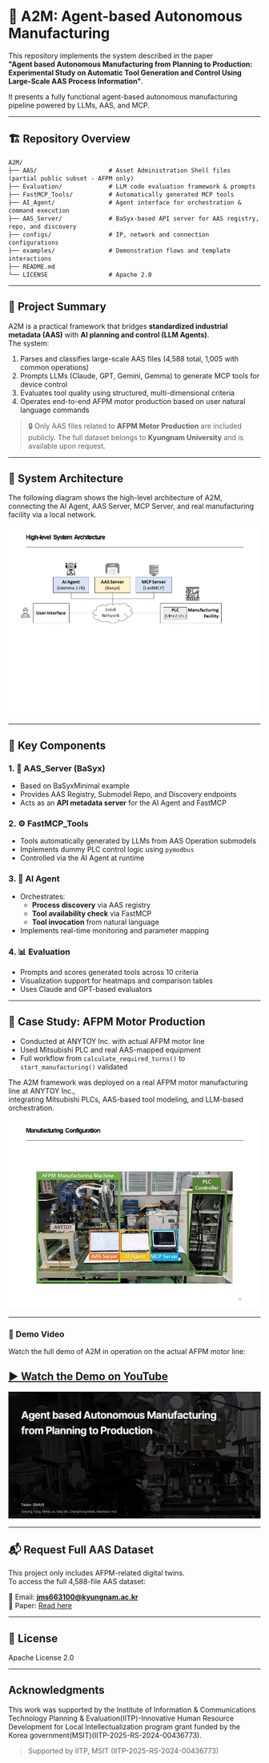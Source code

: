 
# 🤖 A2M: Agent-based Autonomous Manufacturing

This repository implements the system described in the paper  
**"Agent based Autonomous Manufacturing from Planning to Production: Experimental Study on Automatic Tool Generation and Control Using Large-Scale AAS Process Information"**.

It presents a fully functional agent-based autonomous manufacturing pipeline powered by LLMs, AAS, and MCP.

---

## 🏗️ Repository Overview

```
A2M/
├── AAS/                    # Asset Administration Shell files (partial public subset - AFPM only)
├── Evaluation/             # LLM code evaluation framework & prompts
├── FastMCP_Tools/          # Automatically generated MCP tools
├── AI_Agent/               # Agent interface for orchestration & command execution
├── AAS_Server/             # BaSyx-based API server for AAS registry, repo, and discovery
├── configs/                # IP, network and connection configurations
├── examples/               # Demonstration flows and template interactions
├── README.md              
└── LICENSE                 # Apache 2.0
```

---

## 📖 Project Summary

A2M is a practical framework that bridges **standardized industrial metadata (AAS)** with **AI planning and control (LLM Agents)**.  
The system:

1. Parses and classifies large-scale AAS files (4,588 total, 1,005 with common operations)
2. Prompts LLMs (Claude, GPT, Gemini, Gemma) to generate MCP tools for device control
3. Evaluates tool quality using structured, multi-dimensional criteria
4. Operates end-to-end AFPM motor production based on user natural language commands

> 🔒 Only AAS files related to **AFPM Motor Production** are included publicly.
> The full dataset belongs to **Kyungnam University** and is available upon request.


---

## 🧠 System Architecture

The following diagram shows the high-level architecture of A2M,  
connecting the AI Agent, AAS Server, MCP Server, and real manufacturing facility via a local network.

![Architecture](/asset/Image/Architecture.jpg)

---

## 🧠 Key Components

### 1. 📁 AAS_Server (BaSyx)

- Based on BaSyxMinimal example
- Provides AAS Registry, Submodel Repo, and Discovery endpoints
- Acts as an **API metadata server** for the AI Agent and FastMCP

### 2. ⚙️ FastMCP_Tools

- Tools automatically generated by LLMs from AAS Operation submodels
- Implements dummy PLC control logic using `pymodbus`
- Controlled via the AI Agent at runtime

### 3. 🤖 AI Agent

- Orchestrates:
  - **Process discovery** via AAS registry
  - **Tool availability check** via FastMCP
  - **Tool invocation** from natural language
- Implements real-time monitoring and parameter mapping

### 4. 📊 Evaluation

- Prompts and scores generated tools across 10 criteria
- Visualization support for heatmaps and comparison tables
- Uses Claude and GPT-based evaluators

---

## 🧪 Case Study: AFPM Motor Production

- Conducted at ANYTOY Inc. with actual AFPM motor line
- Used Mitsubishi PLC and real AAS-mapped equipment
- Full workflow from `calculate_required_turns()` to `start_manufacturing()` validated

The A2M framework was deployed on a real AFPM motor manufacturing line at ANYTOY Inc.,  
integrating Mitsubishi PLCs, AAS-based tool modeling, and LLM-based orchestration.

![Real AFPM Setup](asset/Image/Process%20Image.jpg)

---

### 🎥 Demo Video

Watch the full demo of A2M in operation on the actual AFPM motor line:

[▶️ Watch the Demo on YouTube](https://www.youtube.com/watch?v=alrfzhOwG-4)
---
[![Demo Video](asset/Image/thumbnail.PNG)](https://www.youtube.com/watch?v=alrfzhOwG-4)

---

## 📬 Request Full AAS Dataset

This project only includes AFPM-related digital twins.  
To access the full 4,588-file AAS dataset:

📩 Email: **[jms663100@kyungnam.ac.kr](mailto:jms663100@kyungnam.ac.kr)**  
🔗 Paper: [Read here](https://docs.google.com/document/d/1W0FK8ec8itj1gvLZU74sqx0yxJU2VLU4)

---

## 📜 License

Apache License 2.0

---
## Acknowledgments
This work was supported by the Institute of Information & Communications Technology Planning & Evaluation(IITP)-Innovative Human Resource Development for Local Intellectualization program grant funded by the Korea government(MSIT)(IITP-2025-RS-2024-00436773).

> Supported by IITP, MSIT (IITP-2025-RS-2024-00436773)
